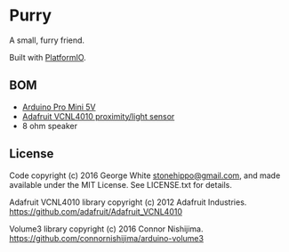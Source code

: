 # Purry

A small, furry friend.

Built with [PlatformIO](http://platformio.org).

## BOM

- [Arduino Pro Mini 5V](https://www.sparkfun.com/products/11113)
- [Adafruit VCNL4010 proximity/light sensor](https://www.adafruit.com/products/466)
- 8 ohm speaker

## License

Code copyright (c) 2016 George White <stonehippo@gmail.com>, and made available under the MIT License. See LICENSE.txt for details.

Adafruit VCNL4010 library copyright (c) 2012 Adafruit Industries. https://github.com/adafruit/Adafruit_VCNL4010

Volume3 library copyright (c) 2016 Connor Nishijima. https://github.com/connornishijima/arduino-volume3
